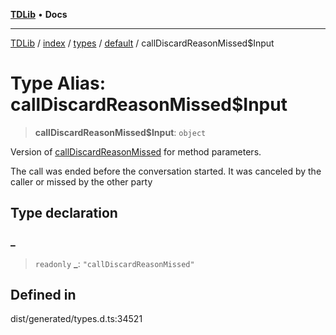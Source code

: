[**TDLib**](../../../../../../README.md) • **Docs**

***

[TDLib](../../../../../../modules.md) / [index](../../../../../README.md) / [types](../../../README.md) / [default](../README.md) / callDiscardReasonMissed$Input

# Type Alias: callDiscardReasonMissed$Input

> **callDiscardReasonMissed$Input**: `object`

Version of [callDiscardReasonMissed](callDiscardReasonMissed.md) for method parameters.

The call was ended before the conversation started. It was canceled by the caller or missed by the other party

## Type declaration

### \_

> `readonly` **\_**: `"callDiscardReasonMissed"`

## Defined in

dist/generated/types.d.ts:34521
